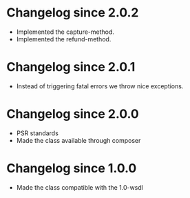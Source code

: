 # Changelog since 2.0.2

* Implemented the capture-method.
* Implemented the refund-method.

# Changelog since 2.0.1

* Instead of triggering fatal errors we throw nice exceptions.

# Changelog since 2.0.0

* PSR standards
* Made the class available through composer

# Changelog since 1.0.0

* Made the class compatible with the 1.0-wsdl